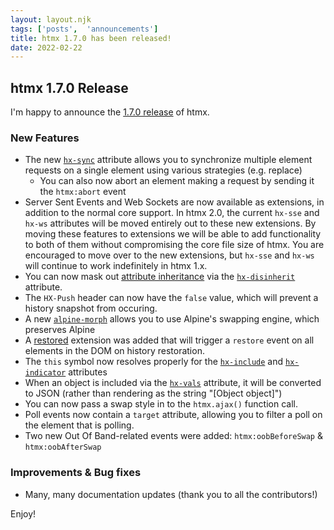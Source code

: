 ```yaml
---
layout: layout.njk
tags: ['posts',  'announcements']
title: htmx 1.7.0 has been released!
date: 2022-02-22
---
```


## htmx 1.7.0 Release

I'm happy to announce the [1.7.0 release](https://unpkg.com/browse/htmx.org@1.7.0/) of htmx.

### New Features

* The new [`hx-sync`](/attributes/hx-sync) attribute allows you to synchronize multiple element requests on a single
  element using various strategies (e.g. replace)
  * You can also now abort an element making a request by sending it the `htmx:abort` event
* Server Sent Events and Web Sockets are now available as extensions, in addition to the normal core support.  In
  htmx 2.0, the current `hx-sse` and `hx-ws` attributes will be moved entirely out to these new extensions.  By
  moving these features to extensions we will be able to add functionality to both of them without compromising the
  core file size of htmx.  You are encouraged to move over to the new extensions, but `hx-sse` and `hx-ws` will continue
  to work indefinitely in htmx 1.x.
* You can now mask out [attribute inheritance](/docs#inheritance) via the [`hx-disinherit`](/attributes/hx-disinherit) attribute.
* The `HX-Push` header can now have the `false` value, which will prevent a history snapshot from occuring.
* A new [`alpine-morph`](/extensions/alpine-morph) allows you to use Alpine's swapping engine, which preserves Alpine
* A [restored](/extensions/restored) extension was added that will trigger a `restore` event on all elements in the DOM
  on history restoration.
* The `this` symbol now resolves properly for the [`hx-include`](/attributes/hx-include) and [`hx-indicator`](/attributes/hx-indicator)
  attributes
* When an object is included via the [`hx-vals`](/attributes/hx-vals) attribute, it will be converted to JSON (rather 
  than rendering as the string "\[Object object]")
* You can now pass a swap style in to the `htmx.ajax()` function call.
* Poll events now contain a `target` attribute, allowing you to filter a poll on the element that is polling.
* Two new Out Of Band-related events were added: `htmx:oobBeforeSwap` & `htmx:oobAfterSwap`
  
### Improvements & Bug fixes

* Many, many documentation updates (thank you to all the contributors!)

Enjoy!
